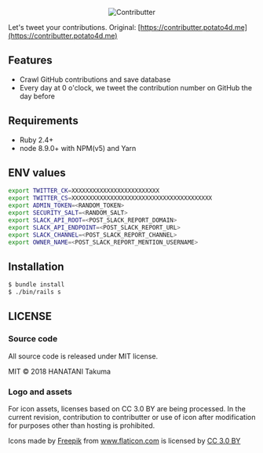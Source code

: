 <p align="center">
  <img src="https://user-images.githubusercontent.com/6993514/35467986-8ff4c902-0359-11e8-98ac-04b28f99a408.png" alt="Contributter">
</p>


Let's tweet your contributions.
Original: [https://contributter.potato4d.me](https://contributter.potato4d.me)

## Features

- Crawl GitHub contributions and save database
- Every day at 0 o'clock, we tweet the contribution number on GitHub the day before

## Requirements

- Ruby 2.4+
- node 8.9.0+ with NPM(v5) and Yarn

## ENV values

```bash
export TWITTER_CK=XXXXXXXXXXXXXXXXXXXXXXXXX
export TWITTER_CS=XXXXXXXXXXXXXXXXXXXXXXXXXXXXXXXXXXXXXXXX
export ADMIN_TOKEN=<RANDOM_TOKEN>
export SECURITY_SALT=<RANDOM_SALT>
export SLACK_API_ROOT=<POST_SLACK_REPORT_DOMAIN>
export SLACK_API_ENDPOINT=<POST_SLACK_REPORT_URL>
export SLACK_CHANNEL=<POST_SLACK_REPORT_CHANNEL>
export OWNER_NAME=<POST_SLACK_REPORT_MENTION_USERNAME>
```

## Installation

```bash
$ bundle install
$ ./bin/rails s
```

## LICENSE

### Source code

All source code is released under MIT license.

MIT &copy; 2018 HANATANI Takuma

### Logo and assets

For icon assets, licenses based on CC 3.0 BY are being processed.
In the current revision, contribution to contributter or use of icon after modification for purposes other than hosting is prohibited.

<div>Icons made by <a href="http://www.freepik.com" title="Freepik">Freepik</a> from <a href="https://www.flaticon.com/" title="Flaticon">www.flaticon.com</a> is licensed by <a href="http://creativecommons.org/licenses/by/3.0/" title="Creative Commons BY 3.0" target="_blank">CC 3.0 BY</a></div>
